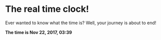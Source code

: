 # The real time clock!

Ever wanted to know what the time is? Well, your journey is about to end!

**The time is Nov 22, 2017, 03:39**